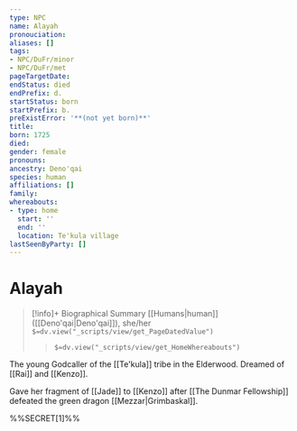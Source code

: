 ```yaml
---
type: NPC
name: Alayah
pronouciation:
aliases: []
tags:
- NPC/DuFr/minor
- NPC/DuFr/met
pageTargetDate:
endStatus: died
endPrefix: d.
startStatus: born
startPrefix: b.
preExistError: '**(not yet born)**'
title:
born: 1725
died:
gender: female
pronouns:
ancestry: Deno'qai
species: human
affiliations: []
family:
whereabouts:
- type: home
  start: ''
  end: ''
  location: Te'kula village
lastSeenByParty: []
---
```

# Alayah
>[!info]+ Biographical Summary
>[[Humans|human]] ([[Deno'qai|Deno'qai]]), she/her
>`$=dv.view("_scripts/view/get_PageDatedValue")`
>> `$=dv.view("_scripts/view/get_HomeWhereabouts")`

The young Godcaller of the [[Te'kula]] tribe in the Elderwood. Dreamed of [[Rai]] and [[Kenzo]]. 

Gave her fragment of [[Jade]] to [[Kenzo]] after [[The Dunmar Fellowship]] defeated the green dragon [[Mezzar|Grimbaskal]]. 

%%SECRET[1]%%